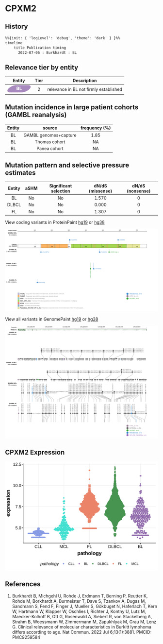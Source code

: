 # CPXM2

## History

```mermaid
%%{init: { 'logLevel': 'debug', 'theme': 'dark' } }%%
timeline
    title Publication timing
      2022-07-06 : Burkhardt : BL
```

## Relevance tier by entity

|Entity|Tier|Description                           |
|:------:|:----:|--------------------------------------|
|![BL](images/icons/BL_tier2.png)    |2   |relevance in BL not firmly established|

## Mutation incidence in large patient cohorts (GAMBL reanalysis)

|Entity|source               |frequency (%)|
|:------:|:---------------------:|:-------------:|
|BL    |GAMBL genomes+capture|1.85         |
|BL    |Thomas cohort        |  NA         |
|BL    |Panea cohort         |  NA         |

## Mutation pattern and selective pressure estimates

|Entity|aSHM|Significant selection|dN/dS (missense)|dN/dS (nonsense)|
|:------:|:----:|:---------------------:|:----------------:|:----------------:|
|BL    |No  |No                   |1.570           |0               |
|DLBCL |No  |No                   |0.000           |0               |
|FL    |No  |No                   |1.307           |0               |




View coding variants in ProteinPaint [hg19](https://morinlab.github.io/LLMPP/GAMBL/CPXM2_protein.html)  or [hg38](https://morinlab.github.io/LLMPP/GAMBL/CPXM2_protein_hg38.html)

![](images/proteinpaint/CPXM2_NM_198148.svg)

View all variants in GenomePaint [hg19](https://morinlab.github.io/LLMPP/GAMBL/CPXM2.html)  or [hg38](https://morinlab.github.io/LLMPP/GAMBL/CPXM2_hg38.html)

![](images/proteinpaint/CPXM2.svg)

## CPXM2 Expression
![](images/gene_expression/CPXM2_by_pathology.svg)
<!-- ORIGIN: burkhardtClinicalRelevanceMolecular2022b -->
<!-- BL: burkhardtClinicalRelevanceMolecular2022b -->

## References
1.  Burkhardt B, Michgehl U, Rohde J, Erdmann T, Berning P, Reutter K, Rohde M, Borkhardt A, Burmeister T, Dave S, Tzankov A, Dugas M, Sandmann S, Fend F, Finger J, Mueller S, Gökbuget N, Haferlach T, Kern W, Hartmann W, Klapper W, Oschlies I, Richter J, Kontny U, Lutz M, Maecker-Kolhoff B, Ott G, Rosenwald A, Siebert R, von Stackelberg A, Strahm B, Woessmann W, Zimmermann M, Zapukhlyak M, Grau M, Lenz G. Clinical relevance of molecular characteristics in Burkitt lymphoma differs according to age. Nat Commun. 2022 Jul 6;13(1):3881. PMCID: PMC9259584
